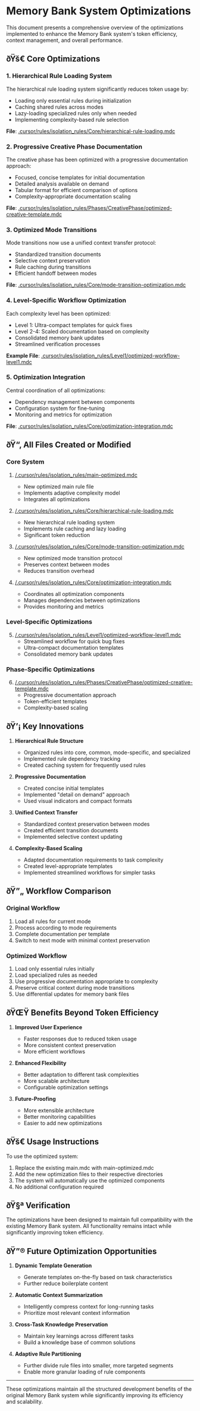 # Memory Bank System Optimizations

This document presents a comprehensive overview of the optimizations implemented to enhance the Memory Bank system's token efficiency, context management, and overall performance.

## ðŸš€ Core Optimizations

### 1. Hierarchical Rule Loading System

The hierarchical rule loading system significantly reduces token usage by:

- Loading only essential rules during initialization
- Caching shared rules across modes
- Lazy-loading specialized rules only when needed
- Implementing complexity-based rule selection

**File**: [.cursor/rules/isolation_rules/Core/hierarchical-rule-loading.mdc](/.cursor/rules/isolation_rules/Core/hierarchical-rule-loading.mdc)

### 2. Progressive Creative Phase Documentation

The creative phase has been optimized with a progressive documentation approach:

- Focused, concise templates for initial documentation
- Detailed analysis available on demand
- Tabular format for efficient comparison of options
- Complexity-appropriate documentation scaling

**File**: [.cursor/rules/isolation_rules/Phases/CreativePhase/optimized-creative-template.mdc](/.cursor/rules/isolation_rules/Phases/CreativePhase/optimized-creative-template.mdc)

### 3. Optimized Mode Transitions

Mode transitions now use a unified context transfer protocol:

- Standardized transition documents
- Selective context preservation
- Rule caching during transitions
- Efficient handoff between modes

**File**: [.cursor/rules/isolation_rules/Core/mode-transition-optimization.mdc](/.cursor/rules/isolation_rules/Core/mode-transition-optimization.mdc)

### 4. Level-Specific Workflow Optimization

Each complexity level has been optimized:

- Level 1: Ultra-compact templates for quick fixes
- Level 2-4: Scaled documentation based on complexity
- Consolidated memory bank updates
- Streamlined verification processes

**Example File**: [.cursor/rules/isolation_rules/Level1/optimized-workflow-level1.mdc](/.cursor/rules/isolation_rules/Level1/optimized-workflow-level1.mdc)

### 5. Optimization Integration

Central coordination of all optimizations:

- Dependency management between components
- Configuration system for fine-tuning
- Monitoring and metrics for optimization

**File**: [.cursor/rules/isolation_rules/Core/optimization-integration.mdc](/.cursor/rules/isolation_rules/Core/optimization-integration.mdc)

## ðŸ“‚ All Files Created or Modified

### Core System

1. [/.cursor/rules/isolation_rules/main-optimized.mdc](/.cursor/rules/isolation_rules/main-optimized.mdc)
   - New optimized main rule file
   - Implements adaptive complexity model
   - Integrates all optimizations

2. [/.cursor/rules/isolation_rules/Core/hierarchical-rule-loading.mdc](/.cursor/rules/isolation_rules/Core/hierarchical-rule-loading.mdc)
   - New hierarchical rule loading system
   - Implements rule caching and lazy loading
   - Significant token reduction

3. [/.cursor/rules/isolation_rules/Core/mode-transition-optimization.mdc](/.cursor/rules/isolation_rules/Core/mode-transition-optimization.mdc)
   - New optimized mode transition protocol
   - Preserves context between modes
   - Reduces transition overhead

4. [/.cursor/rules/isolation_rules/Core/optimization-integration.mdc](/.cursor/rules/isolation_rules/Core/optimization-integration.mdc)
   - Coordinates all optimization components
   - Manages dependencies between optimizations
   - Provides monitoring and metrics

### Level-Specific Optimizations

5. [/.cursor/rules/isolation_rules/Level1/optimized-workflow-level1.mdc](/.cursor/rules/isolation_rules/Level1/optimized-workflow-level1.mdc)
   - Streamlined workflow for quick bug fixes
   - Ultra-compact documentation templates
   - Consolidated memory bank updates

### Phase-Specific Optimizations

6. [/.cursor/rules/isolation_rules/Phases/CreativePhase/optimized-creative-template.mdc](/.cursor/rules/isolation_rules/Phases/CreativePhase/optimized-creative-template.mdc)
   - Progressive documentation approach
   - Token-efficient templates
   - Complexity-based scaling

## ðŸ’¡ Key Innovations

1. **Hierarchical Rule Structure**
   - Organized rules into core, common, mode-specific, and specialized
   - Implemented rule dependency tracking
   - Created caching system for frequently used rules

2. **Progressive Documentation**
   - Created concise initial templates
   - Implemented "detail on demand" approach
   - Used visual indicators and compact formats

3. **Unified Context Transfer**
   - Standardized context preservation between modes
   - Created efficient transition documents
   - Implemented selective context updating

4. **Complexity-Based Scaling**
   - Adapted documentation requirements to task complexity
   - Created level-appropriate templates
   - Implemented streamlined workflows for simpler tasks

## ðŸ”„ Workflow Comparison

### Original Workflow
1. Load all rules for current mode
2. Process according to mode requirements
3. Complete documentation per template
4. Switch to next mode with minimal context preservation

### Optimized Workflow
1. Load only essential rules initially
2. Load specialized rules as needed
3. Use progressive documentation appropriate to complexity
4. Preserve critical context during mode transitions
5. Use differential updates for memory bank files

## ðŸŒŸ Benefits Beyond Token Efficiency

1. **Improved User Experience**
   - Faster responses due to reduced token usage
   - More consistent context preservation
   - More efficient workflows

2. **Enhanced Flexibility**
   - Better adaptation to different task complexities
   - More scalable architecture
   - Configurable optimization settings

3. **Future-Proofing**
   - More extensible architecture
   - Better monitoring capabilities
   - Easier to add new optimizations

## ðŸš€ Usage Instructions

To use the optimized system:

1. Replace the existing main.mdc with main-optimized.mdc
2. Add the new optimization files to their respective directories
3. The system will automatically use the optimized components
4. No additional configuration required

## ðŸ§ª Verification

The optimizations have been designed to maintain full compatibility with the existing Memory Bank system. All functionality remains intact while significantly improving token efficiency.

## ðŸ”® Future Optimization Opportunities

1. **Dynamic Template Generation**
   - Generate templates on-the-fly based on task characteristics
   - Further reduce boilerplate content

2. **Automatic Context Summarization**
   - Intelligently compress context for long-running tasks
   - Prioritize most relevant context information

3. **Cross-Task Knowledge Preservation**
   - Maintain key learnings across different tasks
   - Build a knowledge base of common solutions

4. **Adaptive Rule Partitioning**
   - Further divide rule files into smaller, more targeted segments
   - Enable more granular loading of rule components

---

These optimizations maintain all the structured development benefits of the original Memory Bank system while significantly improving its efficiency and scalability.